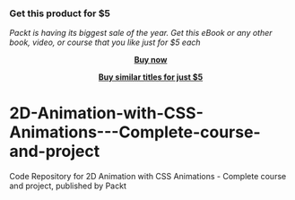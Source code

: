 
### Get this product for $5

<i>Packt is having its biggest sale of the year. Get this eBook or any other book, video, or course that you like just for $5 each</i>


<b><p align='center'>[Buy now](https://packt.link/9781838646172)</p></b>


<b><p align='center'>[Buy similar titles for just $5](https://subscription.packtpub.com/search)</p></b>


# 2D-Animation-with-CSS-Animations---Complete-course-and-project
Code Repository for 2D Animation with CSS Animations - Complete course and project, published by Packt
